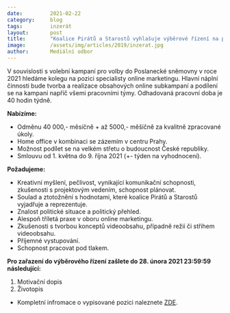 ```yaml
---
date:         2021-02-22
category:     blog
tags:         inzerát
layout:       post
title:        "Koalice Pirátů a Starostů vyhlašuje výběrové řízení na pozici specialista online marketingu"
image:        /assets/img/articles/2019/inzerat.jpg 
author:       Mediální odbor
---
```


V souvislosti s volební kampaní pro volby do Poslanecké sněmovny v roce 2021 hledáme kolegu na pozici specialisty online marketingu. Hlavní náplní činnosti bude tvorba a realizace obsahových online subkampaní a podílení se na kampani napříč všemi pracovními týmy. Odhadovaná pracovní doba je 40 hodin týdně.

**Nabízíme:**
* Odměnu 40 000,- měsíčně + až 5000,- měšíčně za kvalitně zpracované úkoly.
* Home office v kombinaci se zázemím v centru Prahy.
* Možnost podílet se na velkém střetu o budoucnost České republiky.
* Smlouvu od 1. května do 9. října 2021 (+- týden na vyhodnocení).

**Požadujeme:**
* Kreativní myšlení, pečlivost, vynikající komunikační schopnosti, zkušenosti s projektovým vedením, schopnost plánovat.
* Soulad a ztotožnění s hodnotami, které koalice Pirátů a Starostů vyjadřuje a reprezentuje.
* Znalost politické situace a politický přehled.
* Alespoň tříletá praxe v oboru online marketingu.
* Zkušenosti s tvorbou konceptů videoobsahu, případně režií či střihem videoobsahu.
* Příjemné vystupování.
* Schopnost pracovat pod tlakem.

**Pro zařazení do výběrového řízení zašlete do 28. února 2021 23:59:59 následující:**

1. Motivační dopis
2. Životopis

* Kompletní infromace o vypisované pozici naleznete [ZDE](https://forum.pirati.cz/viewtopic.php?f=572&t=56290).
